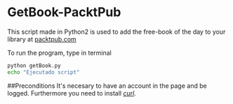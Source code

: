# GetBook-PacktPub

This script made in Python2 is used to add the free-book of the day to your library at [packtpub.com](https://www.packtpub.com)

To run the program, type in terminal
```Bash
python getBook.py
echo "Ejecutado script"
```

##Preconditions
It's necesary to have an account in the page and be logged.
Furthermore you need to install [*curl*](https://en.wikipedia.org/wiki/CURL).
